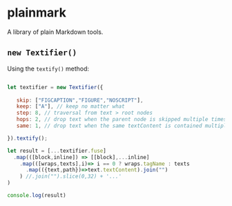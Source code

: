 # plainmark
A library of plain Markdown tools.

## `new Textifier()`
Using the `textify()` method:

``` js

let textifier = new Textifier({ 
   
   skip: ["FIGCAPTION","FIGURE","NOSCRIPT"],
   keep: ["A"], // keep no matter what
   step: 8, // traversal from text > root nodes
   hops: 2, // drop text when the parent node is skipped multiple times
   same: 1, // drop text when the same textContent is contained multiple times

}).textify();

let result = [...textifier.fuse]
  .map(([block,inline]) => [[block],...inline]
    .map(([wraps,texts],i)=> i == 0 ? wraps.tagName : texts
      .map(({text,path})=>text.textContent).join("")
    ) //.join("").slice(0,32) + '...' 
)

console.log(result)

```
  